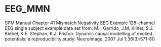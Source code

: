 # EEG_MMN
SPM Manual Chapter 41 Mismatch Negativity EEG
Example 128-channel EEG single subject example data set from:
M.I. Garrido, J.M. Kilner, S.J. Kiebel, K.E. Stephan, K.J. Friston.
Dynamic causal modelling of evoked potentials: a reproducibility study.
NeuroImage. 2007 Jul 1;36(3):571-80.
